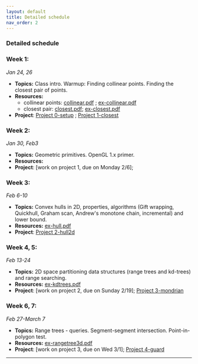 ```yaml
---
layout: default 
title: Detailed schedule
nav_order: 2
---
```



### Detailed schedule 

### Week 1:
_Jan 24, 26_

- __Topics:__ Class intro. Warmup: Finding collinear points. Finding the closest pair of points. 
- __Resources:__ 
    - collinear points:   [collinear.pdf](Lectures/L1-intro/cg-collinear.pdf) ; [ex-collinear.pdf](Lectures/L1-intro/ex-collinear.pdf)
    - closest pair:   [closest.pdf](Lectures/L2-closest/cg-closestpair.pdf); [ex-closest.pdf](Lectures/L2-closest/ex-closestpair.pdf)
- __Project__:  [Project 0-setup](Projects/P0-setup.md) ; [Project 1-closest](Projects/P1-closest.md)


### Week 2:
_Jan 30, Feb3_

- __Topics:__ Geometric primitives.  OpenGL 1.x primer. 
- __Resources:__ 
- __Project__:  [work on project 1, due on Monday 2/6]; 
 
 
### Week 3:
_Feb 6-10_

- __Topics:__ Convex hulls in 2D, properties, algorithms (Gift wrapping, Quickhull, Graham scan, Andrew's monotone chain, incremental) and lower bound. 
- __Resources:__  [ex-hull.pdf](Lectures/L4-hull2d/ex-hull.pdf)
- __Project__: [Project 2-hull2d](Projects/P2-hull2d.md)
 

### Week 4, 5: 
_Feb 13-24_

- __Topics:__ 2D space partitioning data structures (range trees and kd-trees) and range searching. 
- __Resources:__  [ex-kdtrees.pdf](Lectures/L5-spacepartition/ex-kdtree.pdf)
- __Project__: [work on project 2, due on Sunday 2/19]; [Project 3-mondrian](Projects/P3-mondrian.md)

### Week 6, 7: 
_Feb 27-March 7_

- __Topics:__  Range trees - queries. Segment-segment intersection.  Point-in-polygon test. 
- __Resources:__  [ex-rangetree3d.pdf](Lectures/L5-spacepartition/ex-rangetree3d.pdf)
- __Project__: [work on project 3, due on Wed 3/1]; [Project 4-guard](Projects/P4-guard.md) 


***



